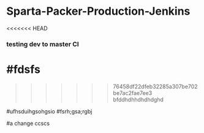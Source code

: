 
# Sparta-Packer-Production-Jenkins
<<<<<<< HEAD

### testing dev to master CI

#fdsfs
=======
>>>>>>> 76458df22dfeb32285a307be702be7ac2fae7ee3
bfddhdhhdhdhdghd


#ufhsduihgsohgsio
#fsrh;gsa;rgbj



#a change
ccscs
